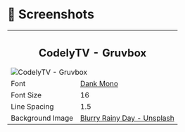 # 🌅 Screenshots

<table>
    <tr>
        <td colspan="2">
            <h2 align="center">CodelyTV - Gruvbox</h2>
            <img src="https://user-images.githubusercontent.com/1331435/63859785-3dcc5200-c9a8-11e9-9c4e-2eb215c8ef38.png" alt="CodelyTV - Gruvbox" />
        </td>
    </tr>
    <tr>
        <td>Font</td>
        <td><a href="https://dank.sh" target="_blank">Dank Mono</a></td>
    </tr>
    <tr>
        <td>Font Size</td>
        <td>16</td>
    </tr>
    <tr>
        <td>Line Spacing</td>
        <td>1.5</td>
    </tr>
    <tr>
        <td>Background Image</td>
        <td><a href="https://unsplash.com/photos/XgeZu2jBaVI" target="_blank">Blurry Rainy Day - Unsplash</a></td>
    </tr>
</table>
